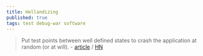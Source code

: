 ```yaml
---
title: Hellandizing
published: true
tags: test debug-war software
---
```

> Put test points between well defined states to crash the application at random (or at will). - [article](https://www.multicians.org/thvv/hellandizing.html) / [HN](https://news.ycombinator.com/item?id=39847940)
